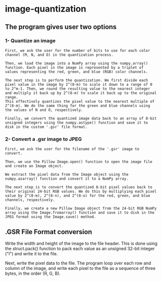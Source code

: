 # image-quantization

## The program gives user two options

### 1- Quantize an image
    First, we ask the user for the number of bits to use for each color channel (M, N, and O) in the quantization process.

    Then, we load the image into a NumPy array using the numpy.array() function. Each pixel in the image is represented by a triplet of values representing the red, green, and blue (RGB) color channels.

    The next step is to perform the quantization. We first divide each pixel value in the image by 2^(8-m) to scale it down to a range of 0 to 2^m-1. Then, we round the resulting value to the nearest integer and multiply it back up by 2^(8-m) to scale it back up to the original range. 
    This effectively quantizes the pixel value to the nearest multiple of 2^(8-m). We do the same thing for the green and blue channels using the values of N and O, respectively.

    Finally, we convert the quantized image data back to an array of 8-bit unsigned integers using the numpy.astype() function and save it to disk in the custom '.gsr' file format.

### 2- Convert a .gsr image to JPEG
    First, we ask the user for the filename of the '.gsr' image to convert.

    Then, we use the Pillow Image.open() function to open the image file and create an Image object.

    We extract the pixel data from the Image object using the numpy.asarray() function and convert it to a NumPy array.

    The next step is to convert the quantized 8-bit pixel values back to their original 24-bit RGB values. We do this by multiplying each pixel value by 2^(8-m), 2^(8-n), and 2^(8-o) for the red, green, and blue channels, respectively.

    Finally, we create a new Pillow Image object from the 24-bit RGB NumPy array using the Image.fromarray() function and save it to disk in the JPEG format using the Image.save() method.
    
## .GSR File Format conversion

  Write the width and height of the image to the file header. This is done using the struct.pack() function to pack each value as an unsigned 32-bit integer ("I") and write it to the file.

Next, write the pixel data to the file. The program loop over each row and column of the image, and write each pixel to the file as a sequence of three bytes, in the order (R, G, B).
